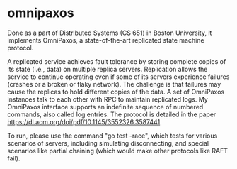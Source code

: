 # omnipaxos
Done as a part of Distributed Systems (CS 651) in Boston University, it implements OmniPaxos, a state-of-the-art replicated state machine protocol.

A replicated service achieves fault tolerance by storing complete copies of its state (i.e., data) on multiple replica servers. Replication allows the service to continue operating even if some of its servers experience failures (crashes or a broken or flaky network). The challenge is that failures may cause the replicas to hold different copies of the data.
A set of OmniPaxos instances talk to each other with RPC to maintain replicated logs. My OmniPaxos interface supports an indefinite sequence of numbered commands, also called log entries.
The protocol is detailed in the paper https://dl.acm.org/doi/pdf/10.1145/3552326.3587441 

To run, please use the command "go test -race", which tests for various scenarios of servers, including simulating disconnecting, and special scenarios like partial chaining (which would make other protocols like RAFT fail).
